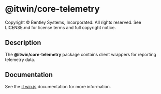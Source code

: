 # @itwin/core-telemetry

Copyright © Bentley Systems, Incorporated. All rights reserved. See LICENSE.md for license terms and full copyright notice.

## Description

The __@itwin/core-telemetry__ package contains client wrappers for reporting telemetry data.

## Documentation

See the [iTwin.js](https://www.itwinjs.org) documentation for more information.
